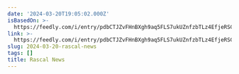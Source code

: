 ```yaml
---
date: '2024-03-20T19:05:02.000Z'
isBasedOn: >-
  https://feedly.com/i/entry/pdbCTJZvFHnBXgh9aq5FLS7ukUZnfzbTLz4EfjeRSCA=_18e43fd8f1f:ada691:caebd05b
link: >-
  https://feedly.com/i/entry/pdbCTJZvFHnBXgh9aq5FLS7ukUZnfzbTLz4EfjeRSCA=_18e43fd8f1f:ada691:caebd05b
slug: 2024-03-20-rascal-news
tags: []
title: Rascal News
---
```



